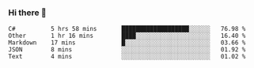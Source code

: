 ### Hi there 👋

<!--START_SECTION:waka-->
```text
C#          5 hrs 58 mins       ███████████████████░░░░░░   76.98 % 
Other       1 hr 16 mins        ████░░░░░░░░░░░░░░░░░░░░░   16.40 % 
Markdown    17 mins             █░░░░░░░░░░░░░░░░░░░░░░░░   03.66 % 
JSON        8 mins              ░░░░░░░░░░░░░░░░░░░░░░░░░   01.92 % 
Text        4 mins              ░░░░░░░░░░░░░░░░░░░░░░░░░   01.02 %
```
<!--END_SECTION:waka-->
